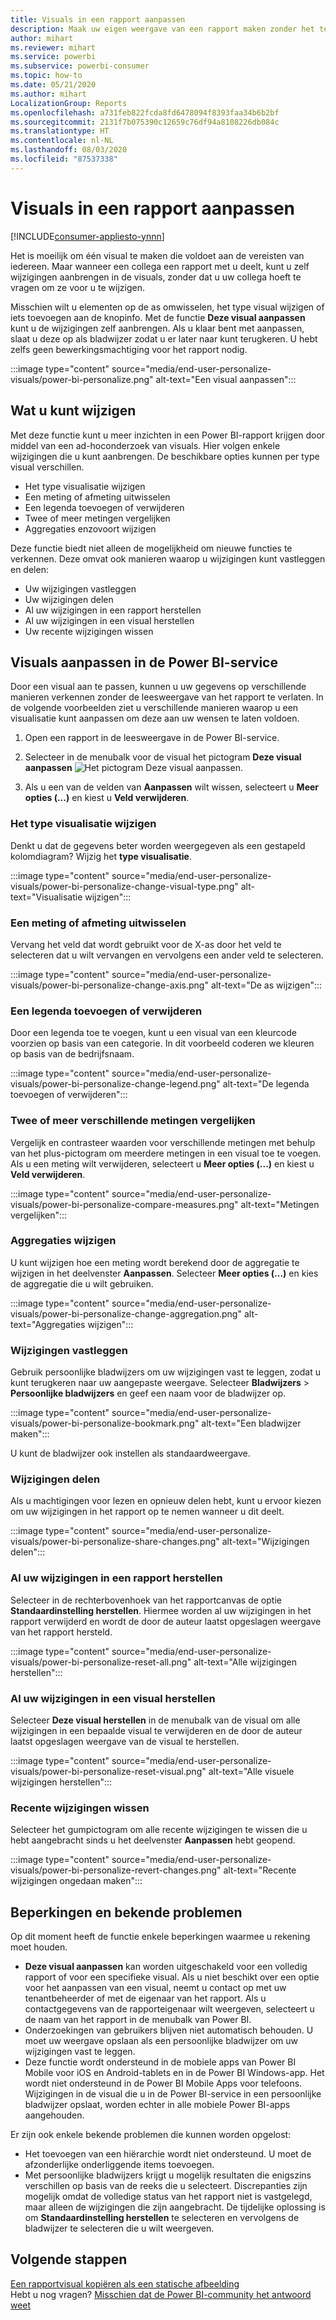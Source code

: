 ```yaml
---
title: Visuals in een rapport aanpassen
description: Maak uw eigen weergave van een rapport maken zonder het te bewerken.
author: mihart
ms.reviewer: mihart
ms.service: powerbi
ms.subservice: powerbi-consumer
ms.topic: how-to
ms.date: 05/21/2020
ms.author: mihart
LocalizationGroup: Reports
ms.openlocfilehash: a731feb822fcda8fd6478094f8393faa34b6b2bf
ms.sourcegitcommit: 2131f7b075390c12659c76df94a8108226db084c
ms.translationtype: HT
ms.contentlocale: nl-NL
ms.lasthandoff: 08/03/2020
ms.locfileid: "87537338"
---
```

# <a name="personalize-visuals-in-a-report"></a>Visuals in een rapport aanpassen

[!INCLUDE[consumer-appliesto-ynnn](../includes/consumer-appliesto-ynnn.md)]

Het is moeilijk om één visual te maken die voldoet aan de vereisten van iedereen. Maar wanneer een collega een rapport met u deelt, kunt u zelf wijzigingen aanbrengen in de visuals, zonder dat u uw collega hoeft te vragen om ze voor u te wijzigen. 

Misschien wilt u elementen op de as omwisselen, het type visual wijzigen of iets toevoegen aan de knopinfo. Met de functie **Deze visual aanpassen** kunt u de wijzigingen zelf aanbrengen. Als u klaar bent met aanpassen, slaat u deze op als bladwijzer zodat u er later naar kunt terugkeren. U hebt zelfs geen bewerkingsmachtiging voor het rapport nodig.

:::image type="content" source="media/end-user-personalize-visuals/power-bi-personalize.png" alt-text="Een visual aanpassen":::
 
## <a name="what-you-can-change"></a>Wat u kunt wijzigen

Met deze functie kunt u meer inzichten in een Power BI-rapport krijgen door middel van een ad-hoconderzoek van visuals. Hier volgen enkele wijzigingen die u kunt aanbrengen. De beschikbare opties kunnen per type visual verschillen. 

- Het type visualisatie wijzigen
- Een meting of afmeting uitwisselen
- Een legenda toevoegen of verwijderen
- Twee of meer metingen vergelijken
- Aggregaties enzovoort wijzigen

Deze functie biedt niet alleen de mogelijkheid om nieuwe functies te verkennen. Deze omvat ook manieren waarop u wijzigingen kunt vastleggen en delen:

- Uw wijzigingen vastleggen
- Uw wijzigingen delen
- Al uw wijzigingen in een rapport herstellen
- Al uw wijzigingen in een visual herstellen
- Uw recente wijzigingen wissen


## <a name="personalize-visuals-in-the-power-bi-service"></a>Visuals aanpassen in de Power BI-service

Door een visual aan te passen, kunnen u uw gegevens op verschillende manieren verkennen zonder de leesweergave van het rapport te verlaten. In de volgende voorbeelden ziet u verschillende manieren waarop u een visualisatie kunt aanpassen om deze aan uw wensen te laten voldoen. 

1. Open een rapport in de leesweergave in de Power BI-service.

2. Selecteer in de menubalk voor de visual het pictogram **Deze visual aanpassen** ![Het pictogram Deze visual aanpassen](media/end-user-personalize-visuals/power-bi-personalize-visual-icon.png). 

3. Als u een van de velden van **Aanpassen** wilt wissen, selecteert u **Meer opties (...)** en kiest u **Veld verwijderen**.

### <a name="change-the-visualization-type"></a>Het type visualisatie wijzigen

Denkt u dat de gegevens beter worden weergegeven als een gestapeld kolomdiagram? Wijzig het **type visualisatie**.

:::image type="content" source="media/end-user-personalize-visuals/power-bi-personalize-change-visual-type.png" alt-text="Visualisatie wijzigen":::
 
### <a name="swap-out-a-measure-or-dimension"></a>Een meting of afmeting uitwisselen
Vervang het veld dat wordt gebruikt voor de X-as door het veld te selecteren dat u wilt vervangen en vervolgens een ander veld te selecteren.

:::image type="content" source="media/end-user-personalize-visuals/power-bi-personalize-change-axis.png" alt-text="De as wijzigen":::
 
### <a name="add-or-remove-a-legend"></a>Een legenda toevoegen of verwijderen
Door een legenda toe te voegen, kunt u een visual van een kleurcode voorzien op basis van een categorie. In dit voorbeeld coderen we kleuren op basis van de bedrijfsnaam. 

:::image type="content" source="media/end-user-personalize-visuals/power-bi-personalize-change-legend.png" alt-text="De legenda toevoegen of verwijderen":::

### <a name="compare-two-or-more-different-measures"></a>Twee of meer verschillende metingen vergelijken
Vergelijk en contrasteer waarden voor verschillende metingen met behulp van het plus-pictogram om meerdere metingen in een visual toe te voegen. Als u een meting wilt verwijderen, selecteert u **Meer opties (...)** en kiest u **Veld verwijderen**.

:::image type="content" source="media/end-user-personalize-visuals/power-bi-personalize-compare-measures.png" alt-text="Metingen vergelijken":::

### <a name="change-aggregations"></a>Aggregaties wijzigen
U kunt wijzigen hoe een meting wordt berekend door de aggregatie te wijzigen in het deelvenster **Aanpassen**. Selecteer **Meer opties (...)** en kies de aggregatie die u wilt gebruiken.

:::image type="content" source="media/end-user-personalize-visuals/power-bi-personalize-change-aggregation.png" alt-text="Aggregaties wijzigen":::

### <a name="capture-changes"></a>Wijzigingen vastleggen 
Gebruik persoonlijke bladwijzers om uw wijzigingen vast te leggen, zodat u kunt terugkeren naar uw aangepaste weergave. Selecteer **Bladwijzers** > **Persoonlijke bladwijzers** en geef een naam voor de bladwijzer op. 

:::image type="content" source="media/end-user-personalize-visuals/power-bi-personalize-bookmark.png" alt-text="Een bladwijzer maken":::
 
U kunt de bladwijzer ook instellen als standaardweergave.

### <a name="share-changes"></a>Wijzigingen delen 
Als u machtigingen voor lezen en opnieuw delen hebt, kunt u ervoor kiezen om uw wijzigingen in het rapport op te nemen wanneer u dit deelt.

:::image type="content" source="media/end-user-personalize-visuals/power-bi-personalize-share-changes.png" alt-text="Wijzigingen delen":::
 
### <a name="reset-all-your-changes-to-a-report"></a>Al uw wijzigingen in een rapport herstellen

Selecteer in de rechterbovenhoek van het rapportcanvas de optie **Standaardinstelling herstellen**. Hiermee worden al uw wijzigingen in het rapport verwijderd en wordt de door de auteur laatst opgeslagen weergave van het rapport hersteld.

:::image type="content" source="media/end-user-personalize-visuals/power-bi-personalize-reset-all.png" alt-text="Alle wijzigingen herstellen":::
 
### <a name="reset-all-your-changes-to-a-visual"></a>Al uw wijzigingen in een visual herstellen

Selecteer **Deze visual herstellen** in de menubalk van de visual om alle wijzigingen in een bepaalde visual te verwijderen en de door de auteur laatst opgeslagen weergave van de visual te herstellen.

:::image type="content" source="media/end-user-personalize-visuals/power-bi-personalize-reset-visual.png" alt-text="Alle visuele wijzigingen herstellen":::
 
### <a name="clear-recent-changes"></a>Recente wijzigingen wissen

Selecteer het gumpictogram om alle recente wijzigingen te wissen die u hebt aangebracht sinds u het deelvenster **Aanpassen** hebt geopend.  

:::image type="content" source="media/end-user-personalize-visuals/power-bi-personalize-revert-changes.png" alt-text="Recente wijzigingen ongedaan maken":::

## <a name="limitations-and-known-issues"></a>Beperkingen en bekende problemen

Op dit moment heeft de functie enkele beperkingen waarmee u rekening moet houden.

- **Deze visual aanpassen** kan worden uitgeschakeld voor een volledig rapport of voor een specifieke visual. Als u niet beschikt over een optie voor het aanpassen van een visual, neemt u contact op met uw tenantbeheerder of met de eigenaar van het rapport. Als u contactgegevens van de rapporteigenaar wilt weergeven, selecteert u de naam van het rapport in de menubalk van Power BI.
- Onderzoekingen van gebruikers blijven niet automatisch behouden. U moet uw weergave opslaan als een persoonlijke bladwijzer om uw wijzigingen vast te leggen.
- Deze functie wordt ondersteund in de mobiele apps van Power BI Mobile voor iOS en Android-tablets en in de Power BI Windows-app. Het wordt niet ondersteund in de Power BI Mobile Apps voor telefoons. Wijzigingen in de visual die u in de Power BI-service in een persoonlijke bladwijzer opslaat, worden echter in alle mobiele Power BI-apps aangehouden.

Er zijn ook enkele bekende problemen die kunnen worden opgelost:

- Het toevoegen van een hiërarchie wordt niet ondersteund. U moet de afzonderlijke onderliggende items toevoegen.
- Met persoonlijke bladwijzers krijgt u mogelijk resultaten die enigszins verschillen op basis van de reeks die u selecteert. Discrepanties zijn mogelijk omdat de volledige status van het rapport niet is vastgelegd, maar alleen de wijzigingen die zijn aangebracht. De tijdelijke oplossing is om **Standaardinstelling herstellen** te selecteren en vervolgens de bladwijzer te selecteren die u wilt weergeven. 

## <a name="next-steps"></a>Volgende stappen
[Een rapportvisual kopiëren als een statische afbeelding](../visuals/power-bi-visualization-copy-paste.md)    
Hebt u nog vragen? [Misschien dat de Power BI-community het antwoord weet](https://community.powerbi.com/)

